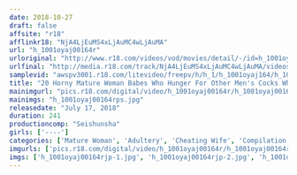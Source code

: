 ```yaml
---
date: 2018-10-27
draft: false
affsite: "r18"
afflinkr18: "NjA4LjEuMS4xLjAuMC4wLjAuMA"
url: "h_1001oyaj00164r"
urloriginal: "http://www.r18.com/videos/vod/movies/detail/-/id=h_1001oyaj00164r"
urlfinal: "http://media.r18.com/track/NjA4LjEuMS4xLjAuMC4wLjAuMA/videos/vod/movies/detail/-/id=h_1001oyaj00164r"
samplevid: "awspv3001.r18.com/litevideo/freepv/h/h_1/h_1001oyaj164/h_1001oyaj164_dmb_w.mp4"
title: "20 Horny Mature Woman Babes Who Hunger For Other Men's Cocks While Their Husbands Are Away"
mainimgurl: "pics.r18.com/digital/video/h_1001oyaj00164r/h_1001oyaj00164rps.jpg"
mainimgs: "h_1001oyaj00164rps.jpg"
releasedate: "July 17, 2018"
duration: 241
productioncomp: "Seishunsha"
girls: ['----']
categories: ['Mature Woman', 'Adultery', 'Cheating Wife', 'Compilation', 'Over 4 Hours']
imgurls: ['pics.r18.com/digital/video/h_1001oyaj00164r/h_1001oyaj00164rjp-1.jpg', 'pics.r18.com/digital/video/h_1001oyaj00164r/h_1001oyaj00164rjp-2.jpg', 'pics.r18.com/digital/video/h_1001oyaj00164r/h_1001oyaj00164rjp-3.jpg', 'pics.r18.com/digital/video/h_1001oyaj00164r/h_1001oyaj00164rjp-4.jpg', 'pics.r18.com/digital/video/h_1001oyaj00164r/h_1001oyaj00164rjp-5.jpg', 'pics.r18.com/digital/video/h_1001oyaj00164r/h_1001oyaj00164rjp-6.jpg', 'pics.r18.com/digital/video/h_1001oyaj00164r/h_1001oyaj00164rjp-7.jpg', 'pics.r18.com/digital/video/h_1001oyaj00164r/h_1001oyaj00164rjp-8.jpg', 'pics.r18.com/digital/video/h_1001oyaj00164r/h_1001oyaj00164rjp-9.jpg', 'pics.r18.com/digital/video/h_1001oyaj00164r/h_1001oyaj00164rjp-10.jpg', 'pics.r18.com/digital/video/h_1001oyaj00164r/h_1001oyaj00164rjp-11.jpg', 'pics.r18.com/digital/video/h_1001oyaj00164r/h_1001oyaj00164rjp-12.jpg', 'pics.r18.com/digital/video/h_1001oyaj00164r/h_1001oyaj00164rjp-13.jpg', 'pics.r18.com/digital/video/h_1001oyaj00164r/h_1001oyaj00164rjp-14.jpg', 'pics.r18.com/digital/video/h_1001oyaj00164r/h_1001oyaj00164rjp-15.jpg', 'pics.r18.com/digital/video/h_1001oyaj00164r/h_1001oyaj00164rjp-16.jpg', 'pics.r18.com/digital/video/h_1001oyaj00164r/h_1001oyaj00164rjp-17.jpg', 'pics.r18.com/digital/video/h_1001oyaj00164r/h_1001oyaj00164rjp-18.jpg', 'pics.r18.com/digital/video/h_1001oyaj00164r/h_1001oyaj00164rjp-19.jpg', 'pics.r18.com/digital/video/h_1001oyaj00164r/h_1001oyaj00164rjp-20.jpg']
imgs: ['h_1001oyaj00164rjp-1.jpg', 'h_1001oyaj00164rjp-2.jpg', 'h_1001oyaj00164rjp-3.jpg', 'h_1001oyaj00164rjp-4.jpg', 'h_1001oyaj00164rjp-5.jpg', 'h_1001oyaj00164rjp-6.jpg', 'h_1001oyaj00164rjp-7.jpg', 'h_1001oyaj00164rjp-8.jpg', 'h_1001oyaj00164rjp-9.jpg', 'h_1001oyaj00164rjp-10.jpg', 'h_1001oyaj00164rjp-11.jpg', 'h_1001oyaj00164rjp-12.jpg', 'h_1001oyaj00164rjp-13.jpg', 'h_1001oyaj00164rjp-14.jpg', 'h_1001oyaj00164rjp-15.jpg', 'h_1001oyaj00164rjp-16.jpg', 'h_1001oyaj00164rjp-17.jpg', 'h_1001oyaj00164rjp-18.jpg', 'h_1001oyaj00164rjp-19.jpg', 'h_1001oyaj00164rjp-20.jpg']
---
```


